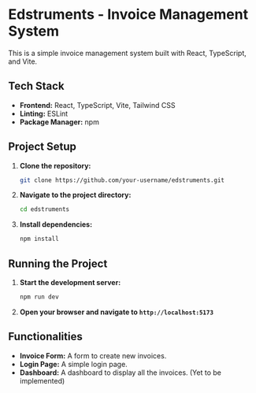 # Edstruments - Invoice Management System

This is a simple invoice management system built with React, TypeScript, and Vite.

## Tech Stack

*   **Frontend:** React, TypeScript, Vite, Tailwind CSS
*   **Linting:** ESLint
*   **Package Manager:** npm

## Project Setup

1.  **Clone the repository:**
    ```bash
    git clone https://github.com/your-username/edstruments.git
    ```
2.  **Navigate to the project directory:**
    ```bash
    cd edstruments
    ```
3.  **Install dependencies:**
    ```bash
    npm install
    ```

## Running the Project

1.  **Start the development server:**
    ```bash
    npm run dev
    ```
2.  **Open your browser and navigate to `http://localhost:5173`**

## Functionalities

*   **Invoice Form:** A form to create new invoices.
*   **Login Page:** A simple login page.
*   **Dashboard:** A dashboard to display all the invoices. (Yet to be implemented)